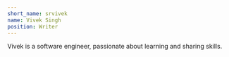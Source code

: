 ```yaml
---
short_name: srvivek
name: Vivek Singh
position: Writer
---
```

Vivek is a software engineer, passionate about learning and sharing skills.